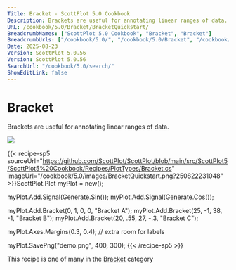 ```yaml
---
Title: Bracket - ScottPlot 5.0 Cookbook
Description: Brackets are useful for annotating linear ranges of data.
URL: /cookbook/5.0/Bracket/BracketQuickstart/
BreadcrumbNames: ["ScottPlot 5.0 Cookbook", "Bracket", "Bracket"]
BreadcrumbUrls: ["/cookbook/5.0/", "/cookbook/5.0/Bracket", "/cookbook/5.0/Bracket/BracketQuickstart"]
Date: 2025-08-23
Version: ScottPlot 5.0.56
Version: ScottPlot 5.0.56
SearchUrl: "/cookbook/5.0/search/"
ShowEditLink: false
---
```



<div class='d-flex align-items-center mt-5'>
<h1 class='me-2 text-dark my-0 border-0'>Bracket</h1>
</div>

Brackets are useful for annotating linear ranges of data.

[![](/cookbook/5.0/images/BracketQuickstart.png?250822231048)](/cookbook/5.0/images/BracketQuickstart.png?250822231048)

{{< recipe-sp5 sourceUrl="https://github.com/ScottPlot/ScottPlot/blob/main/src/ScottPlot5/ScottPlot5%20Cookbook/Recipes/PlotTypes/Bracket.cs" imageUrl="/cookbook/5.0/images/BracketQuickstart.png?250822231048" >}}ScottPlot.Plot myPlot = new();

myPlot.Add.Signal(Generate.Sin());
myPlot.Add.Signal(Generate.Cos());

myPlot.Add.Bracket(0, 1, 0, 0, "Bracket A");
myPlot.Add.Bracket(25, -1, 38, -1, "Bracket B");
myPlot.Add.Bracket(20, .55, 27, -.3, "Bracket C");

myPlot.Axes.Margins(0.3, 0.4); // extra room for labels

myPlot.SavePng("demo.png", 400, 300);
{{< /recipe-sp5 >}}

<div class='my-5 text-center'>This recipe is one of many in the <a href='/cookbook/5.0/Bracket'>Bracket</a> category</div>


